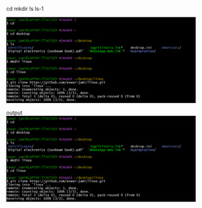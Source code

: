 cd 
mkdir 
ls 
ls-1


![Linux commad imag](../img/Linux.png)

output
![Linux commad imag](../img/Linux.png)

